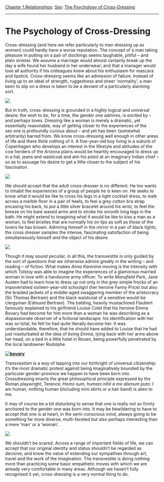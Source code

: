 [Chapter 1.Relationships](https://www.theschooloflife.com/thebookoflife/category/relationships/): [Sex](https://www.theschooloflife.com/thebookoflife/category/relationships/sex/): [The Psychology of Cross-Dressing](https://www.theschooloflife.com/thebookoflife/the-psychology-of-cross-dressing/)

* * *

# The Psychology of Cross-Dressing

Cross-dressing (and here we refer particularly to men dressing up as women) could hardly have a worse reputation. The concept of a man taking pleasure in putting on a pair of stockings seems laughable, pitiful – and plain sinister. We assume a marriage would almost certainly break up the day a wife found her husband in her underwear; and that a manager would lose all authority if his colleagues knew about his enthusiasm for mascara and lipstick. Cross-dressing seems like an admission of failure. Instead of living up to an ideal of strength, ruggedness and sheer ‘normality’, a man keen to slip on a dress is taken to be a deviant of a particularly alarming sort.

![](http://41.media.tumblr.com/f0afec41fd199da8296e13489d783b3f/tumblr_n5ox7ghJj71retxoxo1_1280.png)

But in truth, cross-dressing is grounded in a highly logical and universal desire: the wish to _be_, for a time, the gender one admires, is excited by – and perhaps loves. Dressing like a woman is merely a dramatic, yet essentially reasonable, way of getting closer to the experiences of the sex&nbsp;one is profoundly curious about – and yet has been (somewhat arbitrarily) barred from. We know cross-dressing well enough in other areas of life and there think nothing of it. A five-year-old boy living in a suburb of Copenhagen who develops an interest in the lifestyle and attitudes of the cow herders of the Arizona plains would be heartily encouraged to dress up in a hat, jeans and waistcoat and aim his pistol at an imaginary Indian chief – so as to assuage his desire to get a little closer to the subject of his fascination.

![](http://wallzoa.com/wp-content/uploads/2013/06/western-cowboy-wallpaper.jpg)

We should accept that the adult cross-dresser is no different. He too wants to inhabit the experiences of a group of people he is keen on. He seeks to know what it would be like to cross his legs in a tight cocktail dress, to walk across a marble floor in a pair of heels, to feel a grey cotton bra strap encasing his back, to put a little silver bracelet around his wrist, to feel the breeze on his bare waxed arms and to stroke his smooth long legs in the bath. He might extend to imagining what it would be like to kiss a man as a woman, to feel bristles that are normally his on lips as soft as those of the lovers he has known. Admiring himself in the mirror in a pair of black tights, the cross dresser samples the intense, fascinating satisfaction of being simultaneously himself _and_ the object of his desire.

![](http://feminizationsecrets.com/wp-content/uploads/2014/01/crossdressing-pantyhose.jpg?796fdb)

Though it may sound peculiar, in all this, the transvestite is only guided by the sort of questions that we otherwise admire greatly in the writing – and reading – of fiction. What makes _Anna Karenina_ moving is the intensity with which Tolstoy was able to imagine the experiences of a glamorous married woman in love with a handsome army officer. To write _Mansfield Park_, Jane Austen had to learn how to dress up not only in the grey simple frocks of an impoverished sixteen-year-old schoolgirl (her heroine Fanny Price) but also the braided jackets of a middle-aged swaggering member of the aristocracy (Sir Thomas Bertram) and the black waistcoat of a sensitive would-be clergyman (Edmund Bertram). The balding, heavily mustachioed Flaubert famously explained to his girlfriend Louise Colet that his heroine Emma Bovary had become for him more than a woman he was describing as a dispassionate observer of a fictional landscape: his identification with her was so total, he felt he had quite literally _become_ her. It was understandable, therefore, that he should have added to Louise that he had just masturbated at the idea of _being Emma_, lying back with her arms above her head, on a bed in a little hotel in Rouen, being powerfully penetrated by the local landowner Rodolphe.

**[![bovary](https://www.theschooloflife.com/thebookoflife/wp-content/uploads/2015/12/bovary.png)](http://www.thebookoflife.org/wp-content/uploads/2015/12/bovary.png)**

Transvestism is a way of tapping into our birthright of universal citizenship: it’s the most dramatic protest against being imaginatively bounded by the particular gender-province we happen to have been born into. Crossdressing enacts the great philosophical principle expressed by the Roman playwright, Terence: _Homo sum, humani nihil a me alienum puto_: I am human, nothing human (including mini skirts or a hair band) is alien to me.

It may of course be a bit disturbing to sense that one is really not so firmly anchored to the gender one was born into. It may be bewildering to have to accept that one is at heart, in the semi-conscious mind, always going to be something far more diverse, multi-faceted but also perhaps interesting than a mere ‘man’ or a ‘woman’.

![](https://s-media-cache-ak0.pinimg.com/736x/04/53/20/04532078d3827bebc60e27a414ff79c7.jpg)

We shouldn’t be scared. Across a range of important fields of life, we can accept that our original identity and status shouldn’t be regarded as decisive; and know the value of extending our sympathies through art, travel and the work of the imagination. The transvestite is doing nothing more than practicing some basic empathetic moves with which we are already very comfortable in many areas. Although we haven’t fully recognised it yet, cross-dressing is a very normal thing to do.
